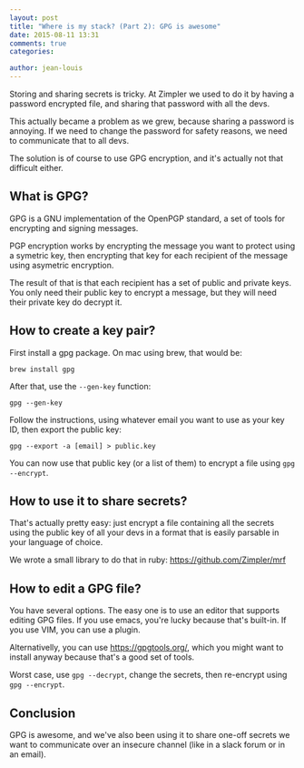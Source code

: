 ```yaml
---
layout: post
title: "Where is my stack? (Part 2): GPG is awesome"
date: 2015-08-11 13:31
comments: true
categories:

author: jean-louis
---
```


Storing and sharing secrets is tricky. At Zimpler we used to do it
by having a password encrypted file, and sharing that password with
all the devs.

This actually became a problem as we grew, because sharing a password
is annoying. If we need to change the password for safety reasons, we
need to communicate that to all devs.

The solution is of course to use GPG encryption, and it's actually not
that difficult either.

<!-- more -->

## What is GPG?

GPG is a GNU implementation of the OpenPGP standard, a set of tools
for encrypting and signing messages.

PGP encryption works by encrypting the message you want to protect
using a symetric key, then encrypting that key for each recipient of
the message using asymetric encryption.

The result of that is that each recipient has a set of public and
private keys. You only need their public key to encrypt a message, but
they will need their private key do decrypt it.

## How to create a key pair?

First install a gpg package. On mac using brew, that would be:

```
brew install gpg
```

After that, use the `--gen-key` function:

```
gpg --gen-key
```

Follow the instructions, using whatever email you want to use as your
key ID, then export the public key:

```
gpg --export -a [email] > public.key
```

You can now use that public key (or a list of them) to encrypt a file
using `gpg --encrypt`.

## How to use it to share secrets?

That's actually pretty easy: just encrypt a file containing all the
secrets using the public key of all your devs in a format that is
easily parsable in your language of choice.

We wrote a small library to do that in ruby: https://github.com/Zimpler/mrf

## How to edit a GPG file?

You have several options. The easy one is to use an editor that
supports editing GPG files. If you use emacs, you're lucky because
that's built-in. If you use VIM, you can use a plugin.

Alternativelly, you can use https://gpgtools.org/, which you might
want to install anyway because that's a good set of tools.

Worst case, use `gpg --decrypt`, change the secrets, then re-encrypt
using `gpg --encrypt`.

## Conclusion

GPG is awesome, and we've also been using it to share one-off secrets
we want to communicate over an insecure channel (like in a slack forum
or in an email).

